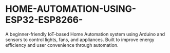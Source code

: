 # HOME-AUTOMATION-USING-ESP32-ESP8266-
A beginner-friendly IoT-based Home Automation system using Arduino and sensors to control lights, fans, and appliances. Built to improve energy efficiency and user convenience through automation.
